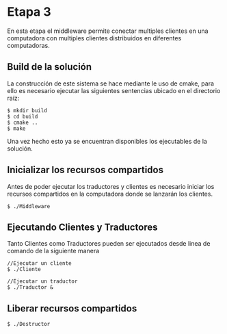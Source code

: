 # Etapa 3

En esta etapa el middleware permite conectar multiples clientes en una computadora con multiples clientes distribuidos en diferentes computadoras.

## Build de la solución

La construcción de este sistema se hace mediante le uso de cmake, para ello es necesario ejecutar las siguientes sentencias ubicado en el directorio raíz:

```{r, engine='bash'}
$ mkdir build
$ cd build
$ cmake ..
$ make
```
Una vez hecho esto ya se encuentran disponibles los ejecutables de la solución.

## Inicializar los recursos compartidos 

Antes de poder ejecutar los traductores y clientes es necesario iniciar los recursos compartidos en la computadora donde se lanzarán los clientes.
```{r, engine='bash'}
$ ./Middleware 
```


## Ejecutando Clientes y Traductores
Tanto Clientes como Traductores pueden ser ejecutados desde linea de comando de la siguiente manera


```{r, engine='bash'}
//Ejecutar un cliente
$ ./Cliente 

//Ejecutar un traductor
$ ./Traductor & 
```

## Liberar recursos compartidos

```{r, engine='bash'}
$ ./Destructor
```